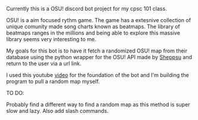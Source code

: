 Currently this is a OSU! discord bot project for my cpsc 101 class.

OSU! is a aim focused rythm game. The game has a extesnive collection of unique comunity made song charts known as beatmaps. The library of beatmaps ranges in the millions and being able to explore this massive library seems very interesting to me.  

My goals for this bot is to have it fetch a randomized OSU! map from their database using the python wrapper for the OSU! API made by <a href = "https://github.com/sheppsu/osu.py">Sheppsu</a> and return to the user via a url link.


I used this youtube <a href = "(https://youtu.be/UYJDKSah-Ww?si=hVbC7yMIciR1Ticu)">video</a> for the foundation of the bot and I'm building the program to pull a random map myself.


TO DO:

Probably find a different way to find a random map as this method is super slow and lazy. Also add slash commands.
